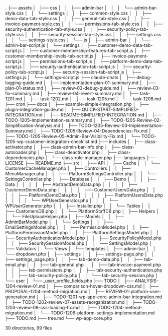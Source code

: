 .
├── assets
│   ├── css
│   │   ├── admin-bar
│   │   │   └── admin-bar-style.css
│   │   └── settings
│   │       ├── common-style.css
│   │       ├── demo-data-tab-style.css
│   │       ├── general-tab-style.css
│   │       ├── invoice-payment-style.css
│   │       ├── permissions-tab-style.css
│   │       ├── security-authentication-tab-style.css
│   │       ├── security-policy-tab-style.css
│   │       ├── security-session-tab-style.css
│   │       ├── settings.css
│   │       └── settings-style.css
│   └── js
│       ├── admin-bar
│       │   └── admin-bar-script.js
│       └── settings
│           ├── customer-demo-data-tab-script.js
│           ├── customer-membership-features-tab-script.js
│           ├── customer-membership-levels-tab-script.js
│           ├── invoice-payment-script.js
│           ├── permissions-tab-script.js
│           ├── platform-demo-data-tab-script.js
│           ├── security-authentication-tab-script.js
│           ├── security-policy-tab-script.js
│           ├── security-session-tab-script.js
│           ├── settings.js
│           └── settings-script.js
├── claude-chats
│   ├── debug-logging-guide.md
│   ├── implementation-plan-01-summary.md
│   ├── plan-01-status.md
│   ├── review-03-debug-guide.md
│   ├── review-03-fix-summary.md
│   ├── review-04-revert-summary.md
│   ├── task-1201.md
│   ├── task-1202.md
│   ├── task-1205.md
│   └── task-1206.md
├── cron
├── docs
│   ├── example-simple-integration.php
│   ├── plugin-integration-guide.md
│   ├── QUICK-START-SIMPLIFIED-INTEGRATION.md
│   ├── README-SIMPLIFIED-INTEGRATION.md
│   ├── TODO-1205-implementation-summary.md
│   ├── TODO-1205-Review-02-Simplification-Analysis.md
│   ├── TODO-1205-Review-03-Implementation-Summary.md
│   ├── TODO-1205-Review-04-Dependencies-Fix.md
│   ├── TODO-1205-Review-05-Admin-Bar-Visibility-Fix.md
│   └── TODO-1205-wp-customer-integration-checklist.md
├── includes
│   ├── class-activator.php
│   ├── class-admin-bar-info.php
│   ├── class-autoloader.php
│   ├── class-deactivator.php
│   ├── class-dependencies.php
│   └── class-role-manager.php
├── languages
├── LICENSE
├── README.md
├── src
│   ├── API
│   ├── Cache
│   │   └── CustomerCacheManager.php
│   ├── Controllers
│   │   ├── MenuManager.php
│   │   ├── PlatformSettingsController.php
│   │   └── SettingsController.php
│   ├── Database
│   │   ├── Demo
│   │   │   ├── Data
│   │   │   │   ├── AbstractDemoData.php
│   │   │   │   ├── CustomerDemoData.php
│   │   │   │   ├── CustomerUsersData.php
│   │   │   │   ├── PlatformDemoData.php
│   │   │   │   ├── PlatformUsersData.php
│   │   │   │   └── WPUserGenerator.php
│   │   │   └── WPUserGenerator.php
│   │   ├── Installer.php
│   │   └── Tables
│   │       ├── CustomersDB.php
│   │       └── PlatformStaffDB.php
│   ├── Helpers
│   │   └── FileUploadHelper.php
│   ├── Models
│   │   ├── AdminBarModel.php
│   │   └── Settings
│   │       ├── EmailSettingsModel.php
│   │       ├── PermissionModel.php
│   │       ├── PlatformPermissionModel.php
│   │       ├── PlatformSettingsModel.php
│   │       ├── SecurityAuthenticationModel.php
│   │       ├── SecurityPolicyModel.php
│   │       ├── SecuritySessionModel.php
│   │       └── SettingsModel.php
│   ├── Validators
│   └── Views
│       └── templates
│           ├── admin-bar
│           │   └── dropdown.php
│           ├── settings
│           │   ├── settings-page.php
│           │   ├── settings_page.php
│           │   ├── tab-demo-data.php
│           │   ├── tab-email.php
│           │   ├── tab-general.php
│           │   ├── tab-invoice-payment.php
│           │   ├── tab-permissions.php
│           │   ├── tab-security-authentication.php
│           │   ├── tab-security-policy.php
│           │   └── tab-security-session.php
│           └── user
│               └── _user_profile_fields.php
├── TODO
│   ├── ANALYSIS-1204-review-01.md
│   ├── comparison-hover-dropdown-css.md
│   ├── PROPOSAL-1204-method-migration.md
│   ├── REVIEW-01-platform-user-generation.md
│   ├── TODO-1201-wp-app-core-admin-bar-integration.md
│   ├── TODO-1202-review-07-assets-reorganization.md
│   ├── TODO-1203-review-08-css-loading-fix.md
│   ├── TODO-1204-method-migration.md
│   └── TODO-1206-platform-settings-implementation.md
├── TODO.md
├── tree.md
└── wp-app-core.php

30 directories, 99 files
